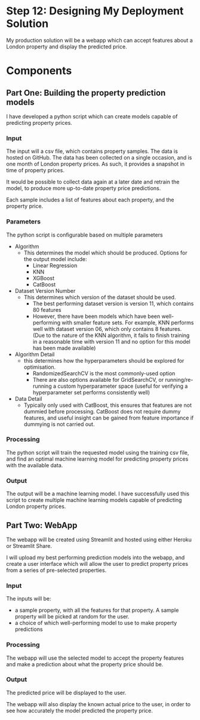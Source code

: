 # Step 12: Designing My Deployment Solution

My production solution will be a webapp which can accept features about a London property 
and display the predicted price.

# Components

## Part One: Building the property prediction models
I have developed a python script which can create models capable of predicting property prices.

### Input
The input will a csv file, which contains property samples. The data is hosted on GitHub.
The data has been collected on a single occasion, and is one month of London property prices. As such, it provides a snapshot in time of property prices. 

It would be possible to collect data again at a later date and retrain the model, to produce more up-to-date property price predictions.

Each sample includes a list of features about each property, and the property price.

### Parameters

The python script is configurable based on multiple parameters

- Algorithm
    - This determines the model which should be produced. Options for the output model include:
      - Linear Regression
      - KNN
      - XGBoost
      - CatBoost
- Dataset Version Number
  - This determines which version of the dataset should be used. 
    - The best performing dataset version is version 11, which contains 80 features
    - However, there have been models which have been well-performing with smaller feature sets. For example, KNN performs well with dataset version 06, which only contains 8 features. (Due to the nature of the KNN algorithm, it fails to finish training in a reasonable time with version 11 and no option for this model has been made available)
- Algorithm Detail
  - this determines how the hyperparameters should be explored for optimisation.
    - RandomizedSearchCV is the most commonly-used option
    - There are also options available for GridSearchCV, or running/re-running a custom hyperparameter space (useful for verifying a hyperparameter set performs consistently well)
- Data Detail
  - Typically only used with CatBoost, this ensures that features are not dummied before processing. CatBoost does not require dummy features, and useful insight can be gained from feature importance if dummying is not carried out.

### Processing

The python script will train the requested model using the training csv file, and find an optimal machine learning model for predicting property prices with the available data.

### Output
The output will be a machine learning model. I have successfully used this script to create multiple machine learning models capable of predicting London property prices.

## Part Two: WebApp

The webapp will be created using Streamlit and hosted using either Heroku or Streamlit Share.

I will upload my best performing prediction models into the webapp, and create a user interface which will allow the user to predict property prices from a series of pre-selected properties.

### Input
The inputs will be:

- a sample property, with all the features for that property. A sample property will be picked at random for the user.
- a choice of which well-performing model to use to make property predictions

### Processing
The webapp will use the selected model to accept the property features and make a prediction about what the property price should be.


### Output
The predicted price will be displayed to the user.

The webapp will also display the known actual price to the user, in order to see how accurately the model predicted the property price.